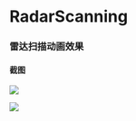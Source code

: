 
# RadarScanning


### 雷达扫描动画效果


#### 截图

![](https://img2023.cnblogs.com/blog/1162622/202212/1162622-20221229132831465-1497607372.jpg)

![](http://img.blog.csdn.net/20160505001804763)
